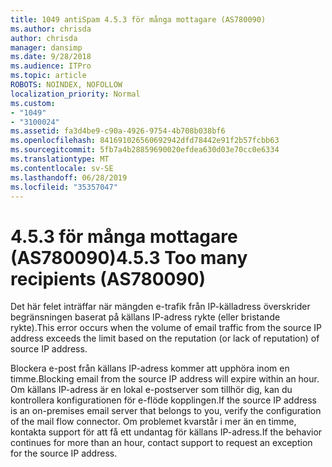 ```yaml
---
title: 1049 antiSpam 4.5.3 för många mottagare (AS780090)
ms.author: chrisda
author: chrisda
manager: dansimp
ms.date: 9/28/2018
ms.audience: ITPro
ms.topic: article
ROBOTS: NOINDEX, NOFOLLOW
localization_priority: Normal
ms.custom:
- "1049"
- "3100024"
ms.assetid: fa3d4be9-c90a-4926-9754-4b708b038bf6
ms.openlocfilehash: 841691026560692942dfd78442e91f2b57fcbb63
ms.sourcegitcommit: 5fb7a4b28859690020efdea630d03e70cc0e6334
ms.translationtype: MT
ms.contentlocale: sv-SE
ms.lasthandoff: 06/28/2019
ms.locfileid: "35357047"
---
```

# <a name="453-too-many-recipients-as780090"></a><span data-ttu-id="de0a9-102">4.5.3 för många mottagare (AS780090)</span><span class="sxs-lookup"><span data-stu-id="de0a9-102">4.5.3 Too many recipients (AS780090)</span></span>

<span data-ttu-id="de0a9-103">Det här felet inträffar när mängden e-trafik från IP-källadress överskrider begränsningen baserat på källans IP-adress rykte (eller bristande rykte).</span><span class="sxs-lookup"><span data-stu-id="de0a9-103">This error occurs when the volume of email traffic from the source IP address exceeds the limit based on the reputation (or lack of reputation) of source IP address.</span></span>

<span data-ttu-id="de0a9-104">Blockera e-post från källans IP-adress kommer att upphöra inom en timme.</span><span class="sxs-lookup"><span data-stu-id="de0a9-104">Blocking email from the source IP address will expire within an hour.</span></span> <span data-ttu-id="de0a9-105">Om källans IP-adress är en lokal e-postserver som tillhör dig, kan du kontrollera konfigurationen för e-flöde kopplingen.</span><span class="sxs-lookup"><span data-stu-id="de0a9-105">If the source IP address is an on-premises email server that belongs to you, verify the configuration of the mail flow connector.</span></span> <span data-ttu-id="de0a9-106">Om problemet kvarstår i mer än en timme, kontakta support för att få ett undantag för källans IP-adress.</span><span class="sxs-lookup"><span data-stu-id="de0a9-106">If the behavior continues for more than an hour, contact support to request an exception for the source IP address.</span></span>

